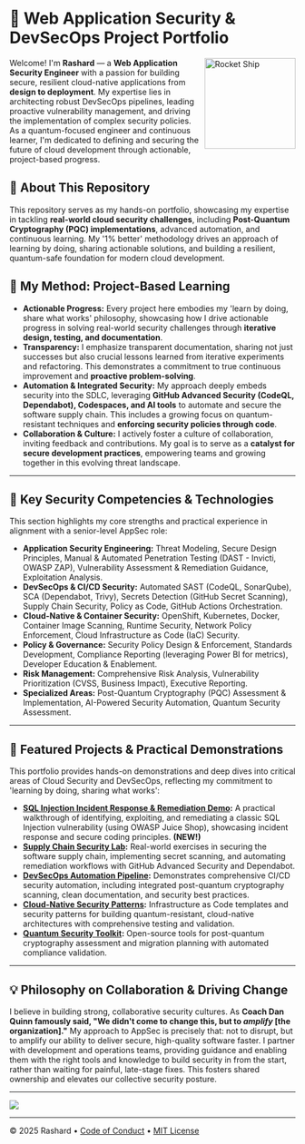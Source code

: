 # 🚀 Web Application Security & DevSecOps Project Portfolio

<img src="https://img.icons8.com/ios-filled/250/rocket--v1.png" align="right" height="160px" alt="Rocket Ship" />

Welcome! I'm **Rashard** — a **Web Application Security Engineer** with a passion for building secure, resilient cloud-native applications from **design to deployment**. My expertise lies in architecting robust DevSecOps pipelines, leading proactive vulnerability management, and driving the implementation of complex security policies. As a quantum-focused engineer and continuous learner, I'm dedicated to defining and securing the future of cloud development through actionable, project-based progress.

## 👋 About This Repository

This repository serves as my hands-on portfolio, showcasing my expertise in tackling **real-world cloud security challenges**, including **Post-Quantum Cryptography (PQC) implementations**, advanced automation, and continuous learning. My '1% better' methodology drives an approach of learning by doing, sharing actionable solutions, and building a resilient, quantum-safe foundation for modern cloud development.

## 🌱 My Method: Project-Based Learning

* **Actionable Progress:** Every project here embodies my 'learn by doing, share what works' philosophy, showcasing how I drive actionable progress in solving real-world security challenges through **iterative design, testing, and documentation**.
* **Transparency:** I emphasize transparent documentation, sharing not just successes but also crucial lessons learned from iterative experiments and refactoring. This demonstrates a commitment to true continuous improvement and **proactive problem-solving**.
* **Automation & Integrated Security:** My approach deeply embeds security into the SDLC, leveraging **GitHub Advanced Security (CodeQL, Dependabot), Codespaces, and AI tools** to automate and secure the software supply chain. This includes a growing focus on quantum-resistant techniques and **enforcing security policies through code**.
* **Collaboration & Culture:** I actively foster a culture of collaboration, inviting feedback and contributions. My goal is to serve as a **catalyst for secure development practices**, empowering teams and growing together in this evolving threat landscape.

---

## 🎯 Key Security Competencies & Technologies

This section highlights my core strengths and practical experience in alignment with a senior-level AppSec role:

* **Application Security Engineering:** Threat Modeling, Secure Design Principles, Manual & Automated Penetration Testing (DAST - Invicti, OWASP ZAP), Vulnerability Assessment & Remediation Guidance, Exploitation Analysis.
* **DevSecOps & CI/CD Security:** Automated SAST (CodeQL, SonarQube), SCA (Dependabot, Trivy), Secrets Detection (GitHub Secret Scanning), Supply Chain Security, Policy as Code, GitHub Actions Orchestration.
* **Cloud-Native & Container Security:** OpenShift, Kubernetes, Docker, Container Image Scanning, Runtime Security, Network Policy Enforcement, Cloud Infrastructure as Code (IaC) Security.
* **Policy & Governance:** Security Policy Design & Enforcement, Standards Development, Compliance Reporting (leveraging Power BI for metrics), Developer Education & Enablement.
* **Risk Management:** Comprehensive Risk Analysis, Vulnerability Prioritization (CVSS, Business Impact), Executive Reporting.
* **Specialized Areas:** Post-Quantum Cryptography (PQC) Assessment & Implementation, AI-Powered Security Automation, Quantum Security Assessment.

---

## 🚀 Featured Projects & Practical Demonstrations

This portfolio provides hands-on demonstrations and deep dives into critical areas of Cloud Security and DevSecOps, reflecting my commitment to 'learning by doing, sharing what works':

* **[SQL Injection Incident Response & Remediation Demo](https://github.com/Rashard/juice-shop-sqli-incident-demo):** A practical walkthrough of identifying, exploiting, and remediating a classic SQL Injection vulnerability (using OWASP Juice Shop), showcasing incident response and secure coding principles. **(NEW!)**
* **[Supply Chain Security Lab](https://github.com/Rashard/supply-chain-security-lab):** Real-world exercises in securing the software supply chain, implementing secret scanning, and automating remediation workflows with GitHub Advanced Security and Dependabot.
* **[DevSecOps Automation Pipeline](https://github.com/Rashard/devsecops-automation-pipeline):** Demonstrates comprehensive CI/CD security automation, including integrated post-quantum cryptography scanning, clean documentation, and security best practices.
* **[Cloud-Native Security Patterns](https://github.com/Rashard/cloud-native-security-patterns):** Infrastructure as Code templates and security patterns for building quantum-resistant, cloud-native architectures with comprehensive testing and validation.
* **[Quantum Security Toolkit](https://github.com/Rashard/quantum-security-toolkit):** Open-source tools for post-quantum cryptography assessment and migration planning with automated compliance validation.


---

## 💡 Philosophy on Collaboration & Driving Change

I believe in building strong, collaborative security cultures. As **Coach Dan Quinn famously said, "We didn't come to change this, but to *amplify* [the organization]."** My approach to AppSec is precisely that: not to disrupt, but to amplify our ability to deliver secure, high-quality software faster. I partner with development and operations teams, providing guidance and enabling them with the right tools and knowledge to build security in from the start, rather than waiting for painful, late-stage fixes. This fosters shared ownership and elevates our collective security posture.


---

[![](https://img.shields.io/badge/Go%20to%20Exercise-%E2%86%92-1f883d?style=for-the-badge&logo=github&labelColor=197935)](https://github.com/FlightSchool-io/skills-secure-repository-supply-chain/issues/1)

---

© 2025 Rashard • [Code of Conduct](https://www.contributor-covenant.org/version/2/1/code_of_conduct/code_of_conduct.md) • [MIT License](https://gh.io/mit)


